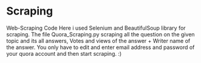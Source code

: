 # Scraping
Web-Scraping Code
Here i used Selenium and BeautifulSoup library for scraping. 
The file Quora_Scraping.py scraping all the question on the given topic and its all answers, Votes and views of the answer + Writer name of the answer. You only have to edit and enter email address and password of your quora account and then start scraping. :)
